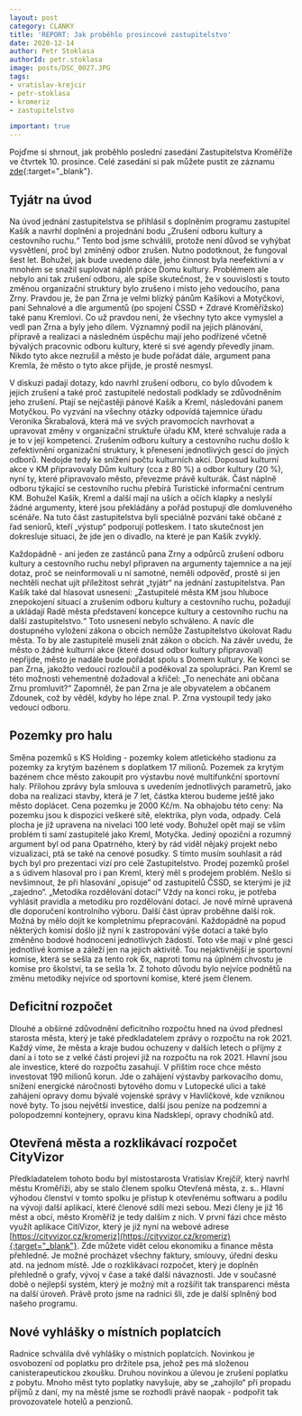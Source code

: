 ```yaml
---
layout: post
category: CLANKY
title: 'REPORT: Jak proběhlo prosincové zastupitelstvo'
date: 2020-12-14
author: Petr Stoklasa
authorId: petr.stoklasa
image: posts/DSC_0027.JPG
tags: 
- vratislav-krejcir
- petr-stoklasa
- kromeriz
- zastupitelstvo

important: true
---
```


Pojďme si shrnout, jak proběhlo poslední zasedání Zastupitelstva Kroměříže ve čtvrtek 10. prosince. Celé zasedání si pak můžete pustit ze záznamu [zde](https://www.youtube.com/watch?v=Dnh6BnDmFIQ){:target="_blank"}.

## **Tyjátr na úvod**

Na úvod jednání zastupitelstva se přihlásil s doplněním programu zastupitel Kašík a navrhl doplnění a projednání bodu „Zrušení odboru kultury a cestovního ruchu.“ 
Tento bod jsme schválili, protože není důvod se vyhýbat vysvětlení, proč byl zmíněný odbor zrušen. Nutno podotknout, že fungoval šest let. Bohužel, jak bude uvedeno dále, jeho činnost byla neefektivní a v mnohém se snažil suplovat náplň práce Domu kultury. Problémem ale nebylo ani tak zrušení odboru, ale spíše skutečnost, že v souvislosti s touto změnou organizační struktury bylo zrušeno i místo jeho vedoucího, pana Zrny. 
Pravdou je, že pan Zrna je velmi blízký pánům Kašíkovi a Motyčkovi, paní Sehnalové a dle argumentů (po spojení ČSSD + Zdravé Kroměřížsko) také panu Kremlovi.
Co už pravdou není, že všechny tyto akce vymyslel a vedl pan Zrna a byly jeho dílem. Významný podíl na jejich plánování, přípravě a realizaci a následném úspěchu mají jeho podřízené včetně bývalých pracovnic odboru kultury, které si své agendy převedly jinam. Nikdo tyto akce nezrušil a město je bude pořádat dále, argument pana Kremla, že město o tyto akce přijde, je prostě nesmysl.

V diskuzi padají dotazy, kdo navrhl zrušení odboru, co bylo důvodem k jejich zrušení a také proč zastupitelé nedostali podklady se zdůvodněním jeho zrušení. Ptají se nejčastěji pánové Kašík a Kreml, následováni panem Motyčkou. Po vyzvání na všechny otázky odpovídá tajemnice úřadu Veronika Škrabalová, která má ve svých pravomocích navrhovat a upravovat změny v organizační struktuře úřadu KM, které schvaluje rada a je to v její kompetenci.  Zrušením odboru kultury a cestovního ruchu došlo k zefektivnění organizační struktury, k přenesení jednotlivých gescí do jiných odborů. Nedojde tedy ke snížení počtu kulturních akcí. Doposud kulturní akce v KM připravovaly Dům kultury (cca z 80 %) a odbor kultury (20 %), nyní ty, které připravovalo město, převezme právě kulturák. Část náplně odboru týkající se cestovního ruchu přebírá Turistické informační centrum KM.  Bohužel Kašík, Kreml a další mají na uších a očích klapky a neslyší žádné argumenty, které jsou překládány a pořád postupují dle domluveného scénáře. Na tuto část zastupitelstva byli speciálně pozváni také občané z řad seniorů, kteří „výstup“ podporují potleskem. I tato skutečnost jen dokresluje situaci, že jde jen o divadlo, na které je pan Kašík zvyklý.

Každopádně - ani jeden ze zastánců pana Zrny a odpůrců zrušení odboru kultury a cestovního ruchu nebyl připraven na argumenty tajemnice a na její dotaz, proč se neinformovali u ní samotné, neměli odpověď, prostě si jen nechtěli nechat ujít příležitost sehrát „tyjátr“ na jednání zastupitelstva.
Pan Kašík také dal hlasovat usnesení: „Zastupitelé města KM jsou hluboce znepokojení situací a zrušením odboru kultury a cestovního ruchu, požadují a ukládají Radě města představení koncepce kultury a cestovního ruchu na další zastupitelstvo.“ Toto usnesení nebylo schváleno. A navíc dle dostupného vyložení zákona o obcích nemůže Zastupitelstvo úkolovat Radu města. To by ale zastupitelé museli znát zákon o obcích.
Na závěr uvedu, že město o žádné kulturní akce (které dosud odbor kultury připravoval) nepřijde, město je nadále bude pořádat spolu s Domem kultury.
Ke konci se pan Zrna, jakožto vedoucí rozloučil a poděkoval za spolupráci. Pan Kreml se této možnosti vehementně dožadoval a křičel: „To nenecháte ani občana Zrnu promluvit?“ Zapomněl, že pan Zrna je ale obyvatelem a občanem Zdounek, což by věděl, kdyby ho lépe znal. P. Zrna vystoupil tedy jako vedoucí odboru.

## **Pozemky pro halu**
Směna pozemků s KS Holding -  pozemky kolem atletického stadionu za pozemky za krytým bazénem s doplatkem 17 milionů. Pozemek za krytým bazénem chce město zakoupit pro výstavbu nové multifunkční sportovní haly. Přílohou zprávy byla smlouva s uvedením jednotlivých parametrů, jako doba na realizaci stavby, která je 7 let, částka kterou budeme ještě jako město doplácet. Cena pozemku je 2000 Kč/m. Na obhajobu této ceny: Na pozemku jsou k dispozici veškeré sítě, elektrika, plyn voda, odpady. Celá plocha je již upravena na nivelaci 100 leté vody. 
Bohužel opět mají se vším problém ti samí zastupitelé jako Kreml, Motyčka. Jediný opoziční a rozumný argument byl od pana Opatrného, který by rád viděl nějaký projekt nebo vizualizaci, ptá se také na cenové posudky. S tímto musím souhlasit a rád bych byl pro prezentaci vizí pro celé Zastupitelstvo. 
Prodej pozemků prošel a s údivem hlasoval pro i pan Kreml, který měl s prodejem problém. Nešlo si nevšimnout, že při hlasování „opisuje“ od zastupitelů ČSSD, se kterými je již „zajedno“.
„Metodika rozdělování dotací“
Vždy na konci roku, je potřeba vyhlásit pravidla a metodiku pro rozdělování dotací. Je nově mírně upravená dle doporučení kontrolního výboru. Další část úprav proběhne další rok. Možná by mělo dojít ke kompletnímu přepracování.
Každopádně na popud některých komisí došlo již nyní k zastropování výše dotací a také bylo změněno bodové hodnocení jednotlivých žádostí. Toto vše mají v plné gesci jednotlivé komise a záleží jen na jejich aktivitě. Tou nejaktivnější je sportovní komise, která se sešla za tento rok 6x, naproti tomu na úplném chvostu je komise pro školství, ta se sešla 1x. Z tohoto důvodu bylo nejvíce podnětů na změnu metodiky nejvíce od sportovní komise, které jsem členem.

## **Deficitní rozpočet**
Dlouhé a obšírné zdůvodnění deficitního rozpočtu hned na úvod přednesl starosta města, který je také předkladatelem zprávy o rozpočtu na rok 2021. Každý víme, že města a kraje budou ochuzeny v dalších letech o příjmy z daní a i toto se z velké části projeví již na rozpočtu na rok 2021. 
Hlavní jsou ale investice, které do rozpočtu zasahují. V příštím roce chce město investovat 190 milionů korun. Jde o zahájení výstavby parkovacího domu, snížení energické náročnosti bytového domu v Lutopecké ulici a také zahájení opravy domu bývalé vojenské správy v Havlíčkové, kde vzniknou nové byty. To jsou největší investice, další jsou peníze na podzemní a polopodzemní kontejnery, opravu kina Nadsklepí, opravy chodníků atd. 

## **Otevřená města a rozklikávací rozpočet CityVizor**
Předkladatelem tohoto bodu byl místostarosta Vratislav Krejčíř, který navrhl městu Kroměříži, aby se stalo členem spolku Otevřená města, z. s.. Hlavní výhodou členství v tomto spolku je přístup k otevřenému softwaru a podílu na vývoji další aplikací, které členové sdílí mezi sebou. Mezi členy je již 16 měst a obcí, město Kroměříž je tedy dalším z nich. 
V první fázi chce město využít aplikace CitiVizor, který je již nyní na webové adrese [https://cityvizor.cz/kromeriz](https://cityvizor.cz/kromeriz){:target="_blank"}. Zde můžete vidět celou ekonomiku a finance města přehledně. Je možné procházet všechny faktury, smlouvy, úřední desku atd. na jednom místě. Jde o rozklikávací rozpočet, který je doplněn přehledně o grafy, vývoj v čase a také další návaznosti. Jde v současné době o nejlepší systém, který je možný mít a rozšířit tak transparenci města na další úroveň. Právě proto jsme na radnici šli, zde je další splněný bod našeho programu.

## **Nové vyhlášky o místních poplatcích**
Radnice schválila dvě vyhlášky o místních poplatcích. Novinkou je osvobození od poplatku pro držitele psa, jehož pes má složenou canisterapeutickou zkoušku. Druhou novinkou a úlevou je zrušení poplatku z pobytu. Mnoho měst tyto poplatky navyšuje, aby se „zahojilo“ při propadu příjmů z daní, my na městě jsme se rozhodli právě naopak - podpořit tak provozovatele hotelů a penzionů.

